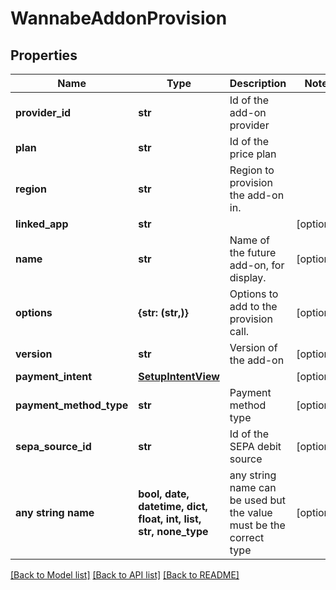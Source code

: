 # WannabeAddonProvision


## Properties
Name | Type | Description | Notes
------------ | ------------- | ------------- | -------------
**provider_id** | **str** | Id of the add-on provider | 
**plan** | **str** | Id of the price plan | 
**region** | **str** | Region to provision the add-on in. | 
**linked_app** | **str** |  | [optional] 
**name** | **str** | Name of the future add-on, for display. | [optional] 
**options** | **{str: (str,)}** | Options to add to the provision call. | [optional] 
**version** | **str** | Version of the add-on | [optional] 
**payment_intent** | [**SetupIntentView**](SetupIntentView.md) |  | [optional] 
**payment_method_type** | **str** | Payment method type | [optional] 
**sepa_source_id** | **str** | Id of the SEPA debit source | [optional] 
**any string name** | **bool, date, datetime, dict, float, int, list, str, none_type** | any string name can be used but the value must be the correct type | [optional]

[[Back to Model list]](../README.md#documentation-for-models) [[Back to API list]](../README.md#documentation-for-api-endpoints) [[Back to README]](../README.md)


